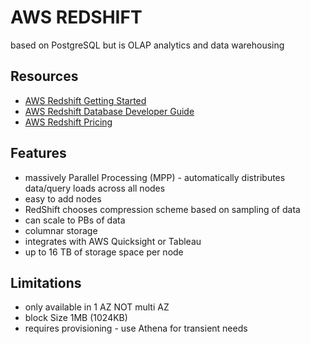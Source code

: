 # AWS REDSHIFT

based on PostgreSQL but is OLAP analytics and data warehousing

## Resources

- [AWS Redshift Getting Started](https://docs.aws.amazon.com/redshift/latest/gsg/getting-started.html)
- [AWS Redshift Database Developer Guide](https://docs.aws.amazon.com/redshift/latest/dg/welcome.html)
- [AWS Redshift Pricing](https://aws.amazon.com/redshift/pricing/)

## Features

- massively Parallel Processing (MPP) - automatically distributes data/query
  loads across all nodes
- easy to add nodes
- RedShift chooses compression scheme based on sampling of data
- can scale to PBs of data
- columnar storage
- integrates with AWS Quicksight or Tableau
- up to 16 TB of storage space per node

## Limitations

- only available in 1 AZ NOT multi AZ
- block Size 1MB (1024KB)
- requires provisioning - use Athena for transient needs
